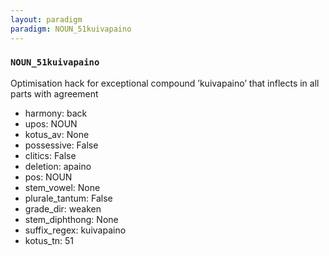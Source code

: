 ```yaml
---
layout: paradigm
paradigm: NOUN_51kuivapaino
---
```

### ` NOUN_51kuivapaino `

Optimisation hack for exceptional compound ’kuivapaino’ that inflects in all parts with agreement
* harmony: back
* upos: NOUN
* kotus_av: None
* possessive: False
* clitics: False
* deletion: apaino
* pos: NOUN
* stem_vowel: None
* plurale_tantum: False
* grade_dir: weaken
* stem_diphthong: None
* suffix_regex: kuivapaino
* kotus_tn: 51
